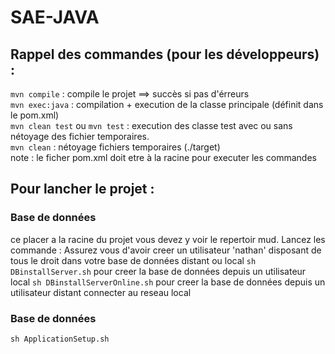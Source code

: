 # SAE-JAVA
## Rappel des commandes (pour les développeurs) : 
`mvn compile` : compile le projet ==> succès si pas d'érreurs <br>
`mvn exec:java` : compilation + execution de la classe principale (définit dans le pom.xml) <br>
`mvn clean test` ou `mvn test` : execution des classe test avec ou sans nétoyage des fichier temporaires. <br>
`mvn clean` : nétoyage fichiers temporaires (./target) <br>
note : le ficher pom.xml doit etre à la racine pour executer les commandes

## Pour lancher le projet :
### Base de données
ce placer a la racine du projet vous devez y voir le repertoir mud.
Lancez les commande : 
Assurez  vous d'avoir creer un utilisateur 'nathan' disposant de tous le droit dans votre base de données distant ou local
`sh DBinstallServer.sh` pour creer la base de données depuis un utilisateur local
`sh DBinstallServerOnline.sh` pour creer la base de données depuis un utilisateur distant connecter au reseau local

### Base de données
`sh ApplicationSetup.sh`


